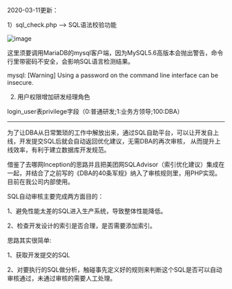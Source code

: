 2020-03-11更新：

1）sql_check.php --> SQL语法校验功能

![image](https://raw.githubusercontent.com/hcymysql/sqlops/master/image/SQL%E8%AF%AD%E8%A8%80%E6%A0%A1%E9%AA%8C.png)

这里须要调用MariaDB的mysql客户端，因为MySQL5.6高版本会抛出警告，命令行里带密码不安全，会影响SQL语言检测结果。

mysql: [Warning] Using a password on the command line interface can be insecure.

2) 用户权限增加研发经理角色

login_user表privilege字段（0:普通研发;1:业务方领导;100:DBA）

----------------------------------------------------------------------------

为了让DBA从日常繁琐的工作中解放出来，通过SQL自助平台，可以让开发自上线，开发提交SQL后就会自动返回优化建议，无需DBA的再次审核，
从而提升上线效率，有利于建立数据库开发规范。


借鉴了去哪网Inception的思路并且把美团网SQLAdvisor（索引优化建议）集成在一起，并结合了之前写的《DBA的40条军规》纳入了审核规则里，用PHP实现。
目前在我公司内部使用。


SQL自动审核主要完成两方面目的：

1、避免性能太差的SQL进入生产系统，导致整体性能降低。

2、检查开发设计的索引是否合理，是否需要添加索引。


思路其实很简单:

1、获取开发提交的SQL

2、对要执行的SQL做分析，触碰事先定义好的规则来判断这个SQL是否可以自动审核通过，未通过审核的需要人工处理。


